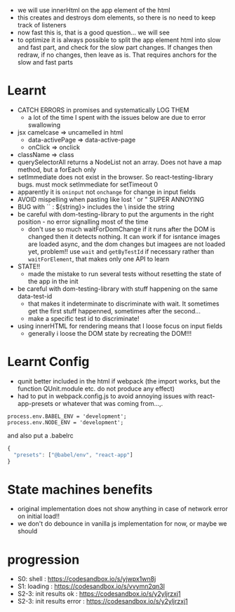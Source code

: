 - we will use innerHtml on the app element of the html
- this creates and destroys dom elements, so there is no need to keep track of listeners
- now fast this is, that is a good question... we will see
- to optimize it is always possible to split the app element html into slow and fast part, and 
check for the slow part changes. If changes then redraw, if no changes, then leave as is. That 
requires anchors for the slow and fast parts

# Learnt
- CATCH ERRORS in promises and systematically LOG THEM
  - a lot of the time I spent with the issues below are due to error swallowing
- jsx camelcase => uncamelled in html
  - data-activePage => data-active-page
  - onClick => onclick
- className => class
- querySelectorAll returns a NodeList not an array. Does not have a map method, but a forEach only
- setImmediate does not exist in the browser. So react-testing-library bugs. must mock 
setImmediate for setTimeout 0
- apparently it is `oninput` not `onchange` for change in input fields
- AVOID mispelling when pasting like lost ' or " SUPER ANNOYING
- BUG with `` : ${string}\> includes the \ inside the string
- be careful with dom-testing-library to put the arguments in the right position - no error 
signalling most of the time
  - don't use so much waitForDomChange if it runs after the DOM is changed then it detects 
  nothing. It can work if for isntance images are loaded async, and the dom changes but imagees 
  are not loaded yet, problem!! use `wait` and `getByTestId` if necessary rather than 
  `waitForElement`, that makes only one API to learn 
- STATE!!
  - made the mistake to run several tests without resetting the state of the app in the init
- be careful with dom-testing-library with stuff happening on the same data-test-id
  - that makes it indeterminate to discriminate with wait. It sometimes get the first stuff 
  happenned, sometimes after the second...
  - make a specific test id to discriminate!
- using innerHTML for rendering means that I loose focus on input fields
  - generally i loose the DOM state by recreating the DOM!!!

# Learnt Config
- qunit better included in the html if webpack (the import works, but the function QUnit.module 
etc. do not produce any effect)
- had to put in webpack.config.js to avoid annoying issues with react-app-presets or whatever 
that was coming from...,. 
```
process.env.BABEL_ENV = 'development';
process.env.NODE_ENV = 'development';
```
and also put a .babelrc
```javascript
{
  "presets": ["@babel/env", "react-app"]
}
```

# State machines benefits
- original implementation does not show anything in case of network error on initial load!!
- we don't do debounce in vanilla js implementation for now, or maybe we should

# progression
- S0: shell : https://codesandbox.io/s/yjwpx1wn8j
- S1: loading : https://codesandbox.io/s/vvymn2qn3l
- S2-3: init results ok : https://codesandbox.io/s/y2yljrzxj1
- S2-3: init results error : https://codesandbox.io/s/y2yljrzxj1


